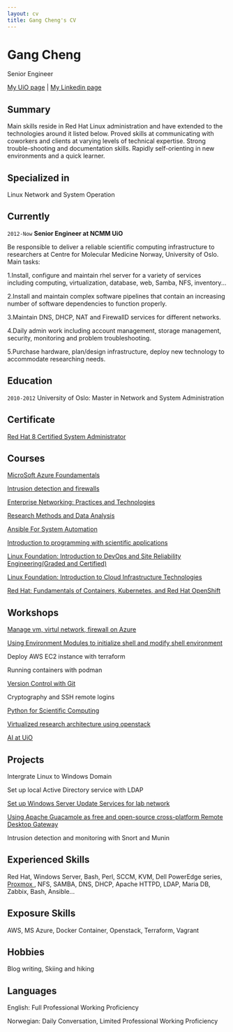 ```yaml
---
layout: cv
title: Gang Cheng's CV
---
```

# Gang Cheng

Senior Engineer

<div id="webaddress">
<a href="https://www.med.uio.no/ncmm/personer/adm/gangch/index.html">My UiO page</a> | <a href="https://www.linkedin.com/in/gang-cheng-7170a521/">My Linkedin page</a>
</div>

## Summary
Main skills reside in Red Hat Linux administration and have extended to the technologies around it listed below. Proved skills at communicating with coworkers and clients at varying levels of technical expertise. Strong trouble-shooting and documentation skills. Rapidly self-orienting in new environments and a quick learner.
## Specialized in

Linux Network and System Operation
## Currently
`2012-Now`
**Senior Engineer at NCMM UiO**

Be responsible to deliver a reliable scientific computing infrastructure to researchers at Centre for Molecular Medicine Norway, University of Oslo. Main tasks:

1.Install, configure and maintain rhel server for a variety of services including computing, virtualization, database, web, Samba, NFS, inventory...

2.Install and maintain complex software pipelines that contain an increasing number of software dependencies to function properly.

3.Maintain DNS, DHCP, NAT and FirewallD services for different networks.

4.Daily admin work including account management, storage management, security, monitoring and problem troubleshooting.

5.Purchase hardware, plan/design infrastructure, deploy new technology to accommodate researching needs.

## Education
`2010-2012`
University of Oslo: Master in Network and System Administration
## Certificate
<a href="https://www.redhat.com/en/services/certification/rhcsa"> Red Hat 8 Certified System Administrator</a>
## Courses
<a href="https://docs.microsoft.com/en-us/learn/certifications/azure-fundamentals/"> MicroSoft Azure Foundamentals </a>

<a href="https://www.uio.no/studier/emner/matnat/ifi/INF5004NSA/index.html"> Intrusion detection and firewalls </a>

<a href="https://www.uio.no/studier/emner/matnat/ifi/INF4018NSA/index.html"> Enterprise Networking: Practices and Technologies </a>

<a href="https://www.uio.no/studier/emner/matnat/ifi/INF5100NSA/index.html"> Research Methods and Data Analysis </a>

<a href="https://www.udemy.com/course/mastering-ansible/?gclid=Cj0KCQiAhMOMBhDhARIsAPVml-HCo3Nm7AYmD15j425Ld7FLtLZOYQ9vTev6CMsi5-DeO7ST9exGqw0aAuX3EALw_wcB&matchtype=e&utm_campaign=LongTail_la.EN_cc.ROW&utm_content=deal4584&utm_medium=udemyads&utm_source=adwords&utm_term=_._ag_80675493522_._ad_535700245675_._kw_ansible+course_._de_c_._dm__._pl__._ti_kwd-822946965094_._li_1010826_._pd__._"> Ansible For System Automation </a>

<a href="https://www.uio.no/studier/emner/matnat/ifi/INF1100/index-eng.html">Introduction to programming with scientific applications</a>

<a href="https://learning.edx.org/course/course-v1:LinuxFoundationX+LFS162x+3T2019/home"> Linux Foundation: Introduction to DevOps and Site Reliability Engineering(Graded and Certified)</a>

<a href="https://learning.edx.org/course/course-v1:LinuxFoundationX+LFS151.x+2T2020/home"> Linux Foundation: Introduction to Cloud Infrastructure Technologies

<a href="https://www.edx.org/course/fundamentals-of-containers-kubernetes-and-red-hat">Red Hat: Fundamentals of Containers, Kubernetes, and Red Hat OpenShift</a>

## Workshops
  
 <a href="https://docs.microsoft.com/en-us/system-center/vmm/manage-azure-vms?view=sc-vmm-2019"> Manage vm, virtul network, firewall on Azure </a>
  
<a href="http://modules.sourceforge.net/">Using Environment Modules to initialize shell and modify shell environment</a>
  
Deploy AWS EC2 instance with terraform

Running containers with podman
  
<a href="https://www.ub.uio.no/english/courses-events/courses/other/Carpentry/211103_github"> Version Control with Git </a>

Cryptography and SSH remote logins 
  
<a href="https://www.ub.uio.no/english/courses-events/courses/other/coderefinery/Python%20for%20Scientific%20Computing%20%28internediate%29"> Python for Scientific Computing</a>

<a href="https://arnsteio.github.io/UH-IaaS-mini-workshop/"> Virtualized research architecture using openstack</a>
  
<a href="https://www.uio.no/tjenester/it/forskning/kompetansehuber/uio-ai-hub-node-project/it-resources/"> AI at UiO </a>

## Projects
  
Intergrate Linux to Windows Domain
  
Set up local Active Directory service with LDAP
  
<a href="https://docs.microsoft.com/en-us/windows-server/administration/windows-server-update-services/get-started/windows-server-update-services-wsus"> Set up Windows Server Update Services for lab network </a>

<a href="https://guacamole.apache.org/">Using Apache Guacamole as free and open-source cross-platform Remote Desktop Gateway</a>
  
Intrusion detection and monitoring with Snort and Munin

## Experienced Skills
Red Hat, Windows Server, Bash, Perl, SCCM, KVM, Dell PowerEdge series, <a href="https://www.proxmox.com/en/">Proxmox </a>, NFS, SAMBA, DNS, DHCP, Apache HTTPD, LDAP, Maria DB, Zabbix, Bash, Ansible...

## Exposure Skills

AWS, MS Azure, Docker Container, Openstack, Terraform, Vagrant
  
## Hobbies 
Blog writing, Skiing and hiking
  
## Languages 
English: Full Professional Working Proficiency
  
Norwegian: Daily Conversation, Limited Professional Working Proficiency
  

<!-- ### Footer

Last updated: May 2013 -->

